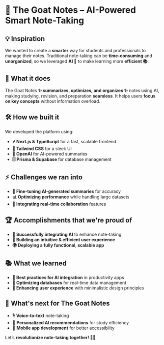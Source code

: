 # 🐐 The Goat Notes – AI-Powered Smart Note-Taking  

## 💡 Inspiration  
We wanted to create a **smarter** way for students and professionals to manage their notes. Traditional note-taking can be **time-consuming** and **unorganized**, so we leveraged **AI 🤖** to make learning more **efficient 📚**.  

## 🚀 What it does  
The Goat Notes **✨ summarizes, optimizes, and organizes ✨** notes using AI, making studying, revision, and preparation **seamless**. It helps users **focus on key concepts** without information overload.  

## 🛠️ How we built it  
We developed the platform using:  
- **⚡ Next.js & TypeScript** for a fast, scalable frontend  
- **🎨 Tailwind CSS** for a sleek UI  
- **🧠 OpenAI** for AI-powered summaries  
- **🗄️ Prisma & Supabase** for database management  


## ⚡ Challenges we ran into  
- **🧐 Fine-tuning AI-generated summaries** for accuracy  
- **📊 Optimizing performance** while handling large datasets  
- **🤝 Integrating real-time collaboration** features  

## 🏆 Accomplishments that we're proud of  
- **🚀 Successfully integrating AI** to enhance note-taking  
- **🎯 Building an intuitive & efficient user experience**  
- **🌍 Deploying a fully functional, scalable app**  

## 📚 What we learned  
- **🤖 Best practices for AI integration** in productivity apps  
- **💾 Optimizing databases** for real-time data management  
- **🎨 Enhancing user experience** with minimalistic design principles  

## 🔮 What's next for The Goat Notes  
- 🎙️ **Voice-to-text** note-taking  
- 📌 **Personalized AI recommendations** for study efficiency  
- 📱 **Mobile app development** for better accessibility  

Let’s **revolutionize note-taking together! 🚀📖**
